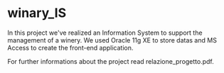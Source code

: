 # winary_IS

In this project we've realized an Information System to support the management of a winery. We used Oracle 11g XE to store datas and MS Access to create the front-end application.

For further informations about the project read relazione_progetto.pdf.
